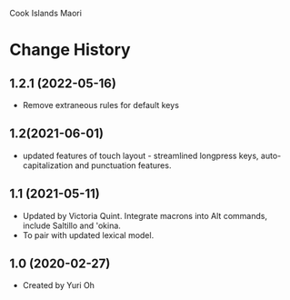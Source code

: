 Cook Islands Maori

Change History
====================

1.2.1 (2022-05-16)
------------------
* Remove extraneous rules for default keys

1.2(2021-06-01)
---------------
* updated features of touch layout - streamlined longpress keys, auto-capitalization and punctuation features.

1.1 (2021-05-11)
----------------
* Updated by Victoria Quint. Integrate macrons into Alt commands, include Saltillo and 'okina. 
* To pair with updated lexical model.

1.0 (2020-02-27)
----------------
* Created by Yuri Oh
